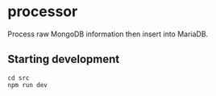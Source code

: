# processor
Process raw MongoDB information then insert into MariaDB.

## Starting development
```
cd src
npm run dev
```
<!-- ## Starting tests
```
cd src
npm run test
``` -->